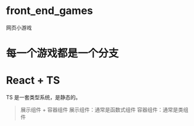 # front_end_games
网页小游戏
# 每一个游戏都是一个分支


 # React + TS 
 TS 是一套类型系统，是静态的。

 > 展示组件 + 容器组件
 > 展示组件：通常是函数式组件
 > 容器组件：通常是类组件